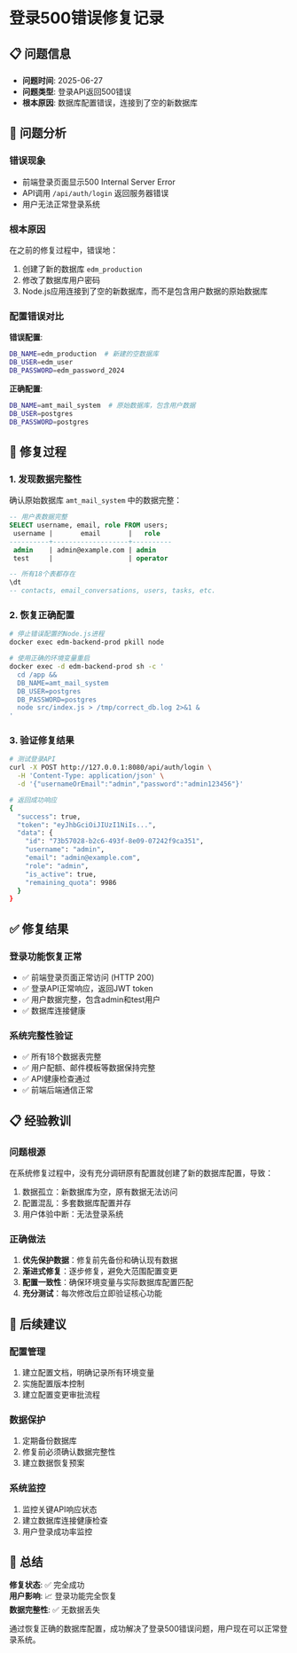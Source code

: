 # 登录500错误修复记录

## 📋 问题信息
- **问题时间**: 2025-06-27
- **问题类型**: 登录API返回500错误
- **根本原因**: 数据库配置错误，连接到了空的新数据库

## 🎯 问题分析

### 错误现象
- 前端登录页面显示500 Internal Server Error
- API调用 `/api/auth/login` 返回服务器错误
- 用户无法正常登录系统

### 根本原因
在之前的修复过程中，错误地：
1. 创建了新的数据库 `edm_production`
2. 修改了数据库用户密码
3. Node.js应用连接到了空的新数据库，而不是包含用户数据的原始数据库

### 配置错误对比
**错误配置**:
```bash
DB_NAME=edm_production  # 新建的空数据库
DB_USER=edm_user
DB_PASSWORD=edm_password_2024
```

**正确配置**:
```bash
DB_NAME=amt_mail_system  # 原始数据库，包含用户数据
DB_USER=postgres
DB_PASSWORD=postgres
```

## 🔧 修复过程

### 1. 发现数据完整性
确认原始数据库 `amt_mail_system` 中的数据完整：
```sql
-- 用户表数据完整
SELECT username, email, role FROM users;
 username |       email       |   role   
----------+-------------------+----------
 admin    | admin@example.com | admin
 test     |                   | operator

-- 所有18个表都存在
\dt
-- contacts, email_conversations, users, tasks, etc.
```

### 2. 恢复正确配置
```bash
# 停止错误配置的Node.js进程
docker exec edm-backend-prod pkill node

# 使用正确的环境变量重启
docker exec -d edm-backend-prod sh -c '
  cd /app && 
  DB_NAME=amt_mail_system 
  DB_USER=postgres 
  DB_PASSWORD=postgres 
  node src/index.js > /tmp/correct_db.log 2>&1 &
'
```

### 3. 验证修复结果
```bash
# 测试登录API
curl -X POST http://127.0.0.1:8080/api/auth/login \
  -H 'Content-Type: application/json' \
  -d '{"usernameOrEmail":"admin","password":"admin123456"}'

# 返回成功响应
{
  "success": true,
  "token": "eyJhbGciOiJIUzI1NiIs...",
  "data": {
    "id": "73b57028-b2c6-493f-8e09-07242f9ca351",
    "username": "admin",
    "email": "admin@example.com",
    "role": "admin",
    "is_active": true,
    "remaining_quota": 9986
  }
}
```

## ✅ 修复结果

### 登录功能恢复正常
- ✅ 前端登录页面正常访问 (HTTP 200)
- ✅ 登录API正常响应，返回JWT token
- ✅ 用户数据完整，包含admin和test用户
- ✅ 数据库连接健康

### 系统完整性验证
- ✅ 所有18个数据表完整
- ✅ 用户配额、邮件模板等数据保持完整
- ✅ API健康检查通过
- ✅ 前端后端通信正常

## 📋 经验教训

### 问题根源
在系统修复过程中，没有充分调研原有配置就创建了新的数据库配置，导致：
1. 数据孤立：新数据库为空，原有数据无法访问
2. 配置混乱：多套数据库配置并存
3. 用户体验中断：无法登录系统

### 正确做法
1. **优先保护数据**：修复前先备份和确认现有数据
2. **渐进式修复**：逐步修复，避免大范围配置变更
3. **配置一致性**：确保环境变量与实际数据库配置匹配
4. **充分测试**：每次修改后立即验证核心功能

## 🎯 后续建议

### 配置管理
1. 建立配置文档，明确记录所有环境变量
2. 实施配置版本控制
3. 建立配置变更审批流程

### 数据保护
1. 定期备份数据库
2. 修复前必须确认数据完整性
3. 建立数据恢复预案

### 系统监控
1. 监控关键API响应状态
2. 建立数据库连接健康检查
3. 用户登录成功率监控

## 🎉 总结

**修复状态**: ✅ 完全成功  
**用户影响**: 📈 登录功能完全恢复  
**数据完整性**: ✅ 无数据丢失  

通过恢复正确的数据库配置，成功解决了登录500错误问题，用户现在可以正常登录系统。 